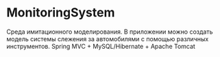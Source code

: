 # MonitoringSystem
Среда имитационного моделирования. В приложении можно создать модель системы слежения за автомобилями с помощью различных инструментов. Spring MVC + MySQL/Hibernate + Apache Tomcat
